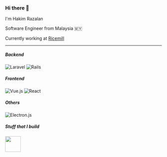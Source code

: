 <!--
**h2akim/h2akim** is a ✨ _special_ ✨ repository because its `README.md` (this file) appears on your GitHub profile.

Here are some ideas to get you started:

- 🔭 I’m currently working on ...
- 🌱 I’m currently learning ...
- 👯 I’m looking to collaborate on ...
- 🤔 I’m looking for help with ...
- 💬 Ask me about ...
- 📫 How to reach me: ...
- 😄 Pronouns: ...
- ⚡ Fun fact: ...
-->

### Hi there 👋

I'm Hakim Razalan

Software Engineer from Malaysia 🇲🇾

Currently working at [Ricemill]

---

##### Backend

![Laravel](https://img.shields.io/badge/laravel-%23FF2D20.svg?style=plastic&logo=laravel&logoColor=white)
![Rails](https://img.shields.io/badge/rails-%23CC0000.svg?style=plastic&logo=ruby-on-rails&logoColor=white)

##### Frontend

![Vue.js](https://img.shields.io/badge/-Vue.js-%232c3e50?style=plastic&logo=vuedotjs) 
![React](https://img.shields.io/badge/react-%2320232a.svg?style=plastic&logo=react&logoColor=%2361DAFB)

##### Others

![Electron.js](https://img.shields.io/badge/Electron-191970?style=plastic&logo=Electron&logoColor=white)

##### Stuff that I build

[<img src="https://rubyscratch.app/assets/icon_big-63f08accc2ff130f60226351eefe808e0d0178448cb6e01a8bceaed5d6e3d66b.png" width="50" height="50">](https://rubyscratch.app)


[Ricemill]: <https://ricemill.co>
